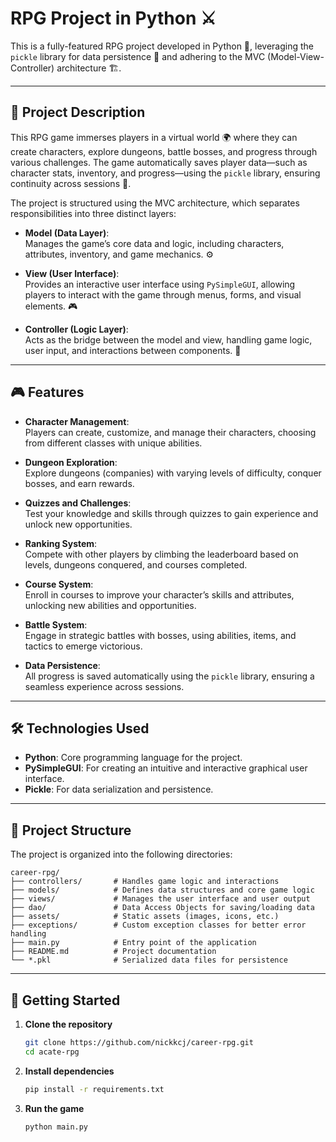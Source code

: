 # RPG Project in Python ⚔️  

This is a fully-featured RPG project developed in Python 🐍, leveraging the `pickle` library for data persistence 💾 and adhering to the MVC (Model-View-Controller) architecture 🏗️.  

---

## 📜 Project Description  

This RPG game immerses players in a virtual world 🌍 where they can create characters, explore dungeons, battle bosses, and progress through various challenges. The game automatically saves player data—such as character stats, inventory, and progress—using the `pickle` library, ensuring continuity across sessions 💾.  

The project is structured using the MVC architecture, which separates responsibilities into three distinct layers:  

- **Model (Data Layer)**:  
  Manages the game’s core data and logic, including characters, attributes, inventory, and game mechanics. ⚙️  

- **View (User Interface)**:  
  Provides an interactive user interface using `PySimpleGUI`, allowing players to interact with the game through menus, forms, and visual elements. 🎮  

- **Controller (Logic Layer)**:  
  Acts as the bridge between the model and view, handling game logic, user input, and interactions between components. 🤖  

---

## 🎮 Features  

- **Character Management**:  
  Players can create, customize, and manage their characters, choosing from different classes with unique abilities.  

- **Dungeon Exploration**:  
  Explore dungeons (companies) with varying levels of difficulty, conquer bosses, and earn rewards.  

- **Quizzes and Challenges**:  
  Test your knowledge and skills through quizzes to gain experience and unlock new opportunities.  

- **Ranking System**:  
  Compete with other players by climbing the leaderboard based on levels, dungeons conquered, and courses completed.  

- **Course System**:  
  Enroll in courses to improve your character’s skills and attributes, unlocking new abilities and opportunities.  

- **Battle System**:  
  Engage in strategic battles with bosses, using abilities, items, and tactics to emerge victorious.  

- **Data Persistence**:  
  All progress is saved automatically using the `pickle` library, ensuring a seamless experience across sessions.  

---

## 🛠️ Technologies Used  

- **Python**: Core programming language for the project.  
- **PySimpleGUI**: For creating an intuitive and interactive graphical user interface.  
- **Pickle**: For data serialization and persistence.  

---

## 📂 Project Structure  

The project is organized into the following directories:

```text
career-rpg/
├── controllers/       # Handles game logic and interactions
├── models/            # Defines data structures and core game logic
├── views/             # Manages the user interface and user output
├── dao/               # Data Access Objects for saving/loading data
├── assets/            # Static assets (images, icons, etc.)
├── exceptions/        # Custom exception classes for better error handling
├── main.py            # Entry point of the application
├── README.md          # Project documentation
└── *.pkl              # Serialized data files for persistence
```

---

## 🚀 Getting Started

1. **Clone the repository**
   ```bash
   git clone https://github.com/nickkcj/career-rpg.git
   cd acate-rpg
   ```

2. **Install dependencies**
   ```bash
   pip install -r requirements.txt
   ```

3. **Run the game**
   ```bash
   python main.py
   ```